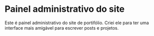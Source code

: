 # Painel administrativo do site

Este é painel administrativo do site de portifólio. Criei ele para ter uma interface mais amigável para escrever posts e projetos.
